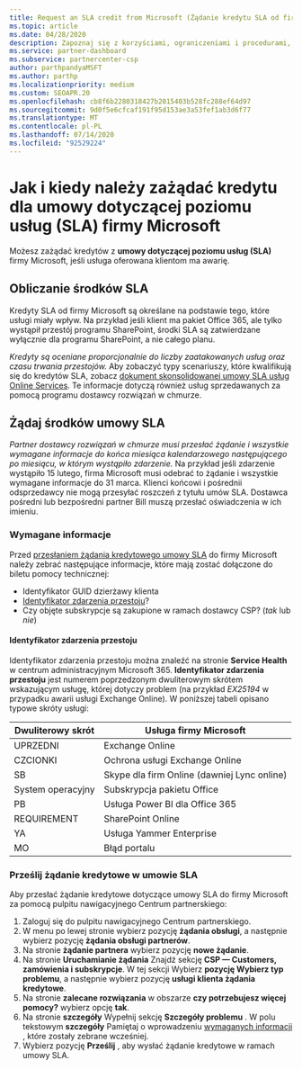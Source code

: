 ```yaml
---
title: Request an SLA credit from Microsoft (Żądanie kredytu SLA od firmy Microsoft)
ms.topic: article
ms.date: 04/28/2020
description: Zapoznaj się z korzyściami, ograniczeniami i procedurami, aby zażądać środków w ramach umowy dotyczącej poziomu usług (SLA) firmy Microsoft, jeśli klienci napotykają awarię usługi.
ms.service: partner-dashboard
ms.subservice: partnercenter-csp
author: parthpandyaMSFT
ms.author: parthp
ms.localizationpriority: medium
ms.custom: SEOAPR.20
ms.openlocfilehash: cb8f6b2280318427b2015403b528fc288ef64d97
ms.sourcegitcommit: 9d0f5e6cfcaf191f95d153ae3a53fef1ab3d6f77
ms.translationtype: MT
ms.contentlocale: pl-PL
ms.lasthandoff: 07/14/2020
ms.locfileid: "92529224"
---
```

# <a name="how-and-when-to-request-a-service-level-agreement-sla-credit-from-microsoft"></a>Jak i kiedy należy zażądać kredytu dla umowy dotyczącej poziomu usług (SLA) firmy Microsoft

Możesz zażądać kredytów z **umowy dotyczącej poziomu usług (SLA)** firmy Microsoft, jeśli usługa oferowana klientom ma awarię.

## <a name="sla-credit-calculation"></a>Obliczanie środków SLA

Kredyty SLA od firmy Microsoft są określane na podstawie tego, które usługi miały wpływ. Na przykład jeśli klient ma pakiet Office 365, ale tylko wystąpił przestój programu SharePoint, środki SLA są zatwierdzane wyłącznie dla programu SharePoint, a nie całego planu.

*Kredyty są oceniane proporcjonalnie do liczby zaatakowanych usług oraz czasu trwania przestojów.* Aby zobaczyć typy scenariuszy, które kwalifikują się do kredytów SLA, zobacz [dokument skonsolidowanej umowy SLA usług Online Services](http://www.microsoftvolumelicensing.com/DocumentSearch.aspx?Mode=3&DocumentTypeId=37). Te informacje dotyczą również usług sprzedawanych za pomocą programu dostawcy rozwiązań w chmurze.

## <a name="request-an-sla-credit"></a>Żądaj środków umowy SLA

*Partner dostawcy rozwiązań w chmurze musi przesłać żądanie i wszystkie wymagane informacje do końca miesiąca kalendarzowego następującego po miesiącu, w którym wystąpiło zdarzenie.* Na przykład jeśli zdarzenie wystąpiło 15 lutego, firma Microsoft musi odebrać to żądanie i wszystkie wymagane informacje do 31 marca. Klienci końcowi i pośrednii odsprzedawcy nie mogą przesyłać roszczeń z tytułu umów SLA. Dostawca pośredni lub bezpośredni partner Bill muszą przesłać oświadczenia w ich imieniu.

### <a name="required-information"></a>Wymagane informacje

Przed [przesłaniem żądania kredytowego umowy SLA](#submit-sla-credit-request) do firmy Microsoft należy zebrać następujące informacje, które mają zostać dołączone do biletu pomocy technicznej:

- Identyfikator GUID dzierżawy klienta
- [Identyfikator zdarzenia przestoju](#outage-incident-identifier)?
- Czy objęte subskrypcje są zakupione w ramach dostawcy CSP? (*tak* lub *nie*)

#### <a name="outage-incident-identifier"></a>Identyfikator zdarzenia przestoju

Identyfikator zdarzenia przestoju można znaleźć na stronie **Service Health** w centrum administracyjnym Microsoft 365. **Identyfikator zdarzenia przestoju** jest numerem poprzedzonym dwuliterowym skrótem wskazującym usługę, której dotyczy problem (na przykład *EX25194* w przypadku awarii usługi Exchange Online). W poniższej tabeli opisano typowe skróty usługi:

| Dwuliterowy skrót | Usługa firmy Microsoft |
| ----------------------- | ----------------- |
| UPRZEDNI | Exchange Online |
| CZCIONKI | Ochrona usługi Exchange Online |
| SB | Skype dla firm Online (dawniej Lync online) |
| System operacyjny | Subskrypcja pakietu Office |
| PB | Usługa Power BI dla Office 365 |
| REQUIREMENT | SharePoint Online |
| YA | Usługa Yammer Enterprise |
| MO | Błąd portalu |

### <a name="submit-sla-credit-request"></a>Prześlij żądanie kredytowe w umowie SLA

Aby przesłać żądanie kredytowe dotyczące umowy SLA do firmy Microsoft za pomocą pulpitu nawigacyjnego Centrum partnerskiego:

1. Zaloguj się do pulpitu nawigacyjnego Centrum partnerskiego.
2. W menu po lewej stronie wybierz pozycję **żądania obsługi**, a następnie wybierz pozycję **żądania obsługi partnerów**.
3. Na stronie **żądanie partnera** wybierz pozycję **nowe żądanie**.
4. Na stronie **Uruchamianie żądania** Znajdź sekcję **CSP — Customers, zamówienia i subskrypcje**. W tej sekcji Wybierz **pozycję Wybierz typ problemu**, a następnie wybierz pozycję **usługi klienta żądania kredytowe**.
5. Na stronie **zalecane rozwiązania** w obszarze **czy potrzebujesz więcej pomocy?** wybierz opcję **tak**.
6. Na stronie **szczegóły** Wypełnij sekcję **Szczegóły problemu** . W polu tekstowym **szczegóły** Pamiętaj o wprowadzeniu [wymaganych informacji](#required-information) , które zostały zebrane wcześniej.
7. Wybierz pozycję **Prześlij** , aby wysłać żądanie kredytowe w ramach umowy SLA.
